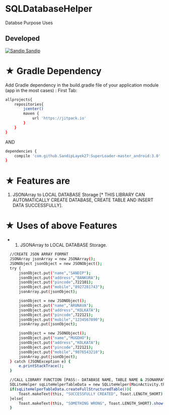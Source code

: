 # SQLDatabaseHelper
Databse Purpose Uses

## Developed
[![Sandip](https://avatars1.githubusercontent.com/u/31722942?v=4&u=18643bfaaba26114584d27693e9891db26bcb582&s=39) Sandip](https://github.com/SandipLayek27)  
# ★ Gradle Dependency
Add Gradle dependency in the build.gradle file of your application module (app in the most cases) :
First Tab:

```sh
allprojects{
    repositories{
        jcenter()
        maven {
            url 'https://jitpack.io'
        }
    }
}
```

AND

```sh
dependencies {
    compile 'com.github.SandipLayek27:SuperLoader-master_android:3.0'
}
```

# ★ Features are
1. JSONArray to LOCAL DATABASE Storage [* THIS LIBRARY CAN AUTOMATICALLY CREATE DATABASE, CREATE TABLE AND INSERT DATA SUCCESSFULLY].

# ★ Uses of above Features
* 1. JSONArray to LOCAL DATABASE Storage.
```sh
  //CREATE JSON ARRAY FORMAT
  JSONArray jsonArray = new JSONArray();
  JSONObject jsonObject = new JSONObject();
  try {
      jsonObject.put("name","SANDIP");
      jsonObject.put("address","BANKURA");
      jsonObject.put("pincode",722101);
      jsonObject.put("mobile","8927281743");
      jsonArray.put(jsonObject);

      jsonObject = new JSONObject();
      jsonObject.put("name","ARUNAVA");
      jsonObject.put("address","KOLKATA");
      jsonObject.put("pincode",722121);
      jsonObject.put("mobile","1234567890");
      jsonArray.put(jsonObject);

      jsonObject = new JSONObject();
      jsonObject.put("name","MUGDHO");
      jsonObject.put("address","KOLKATA");
      jsonObject.put("pincode",722121);
      jsonObject.put("mobile","9876543210");
      jsonArray.put(jsonObject);
  } catch (JSONException e) {
      e.printStackTrace();
  }

  //CALL LIBRARY FUNCTION [PASS:- DATABASE NAME, TABLE NAME & JSONARRAY]
  SQLiteHelper sqLiteHelperTableData = new SQLiteHelper(MainActivity.this,"DBMaster","master",jsonArray);
  if(sqLiteHelperTableData.createFullStructuredTable()){
      Toast.makeText(this, "SUCCESSFULLY CREATED", Toast.LENGTH_SHORT).show();   
  }else{
      Toast.makeText(this, "SOMETHING WRONG", Toast.LENGTH_SHORT).show();
  }
        
```

